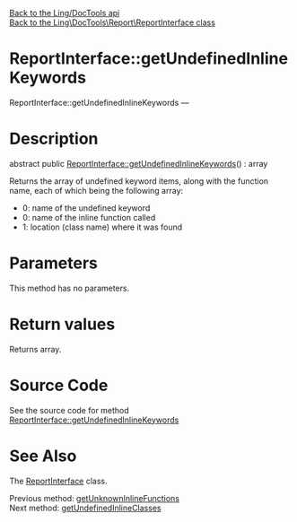 [Back to the Ling/DocTools api](https://github.com/lingtalfi/DocTools/blob/master/doc/api/Ling/DocTools.md)<br>
[Back to the Ling\DocTools\Report\ReportInterface class](https://github.com/lingtalfi/DocTools/blob/master/doc/api/Ling/DocTools/Report/ReportInterface.md)


ReportInterface::getUndefinedInlineKeywords
================



ReportInterface::getUndefinedInlineKeywords — 




Description
================


abstract public [ReportInterface::getUndefinedInlineKeywords](https://github.com/lingtalfi/DocTools/blob/master/doc/api/Ling/DocTools/Report/ReportInterface/getUndefinedInlineKeywords.md)() : array




Returns the array of undefined keyword items, along with the function name, each of which being the following array:

- 0: name of the undefined keyword
- 0: name of the inline function called
- 1: location (class name) where it was found




Parameters
================

This method has no parameters.


Return values
================

Returns array.








Source Code
===========
See the source code for method [ReportInterface::getUndefinedInlineKeywords](https://github.com/lingtalfi/DocTools/blob/master/Report/ReportInterface.php#L377-L377)


See Also
================

The [ReportInterface](https://github.com/lingtalfi/DocTools/blob/master/doc/api/Ling/DocTools/Report/ReportInterface.md) class.

Previous method: [getUnknownInlineFunctions](https://github.com/lingtalfi/DocTools/blob/master/doc/api/Ling/DocTools/Report/ReportInterface/getUnknownInlineFunctions.md)<br>Next method: [getUndefinedInlineClasses](https://github.com/lingtalfi/DocTools/blob/master/doc/api/Ling/DocTools/Report/ReportInterface/getUndefinedInlineClasses.md)<br>

